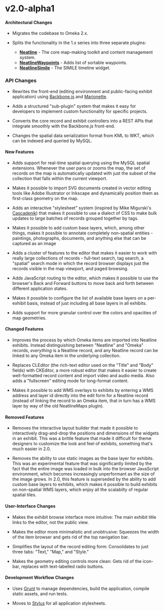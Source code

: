 # v2.0-alpha1

#### Architectural Changes

  * Migrates the codebase to Omeka 2.x.

  * Splits the functionality in the 1.x series into three separate plugins:

    * **[Neatline](https://github.com/scholarslab/Neatline)** - The core map-making toolkit and content management system.
    * **[NeatlineWaypoints](https://github.com/scholarslab/nl-widget-Waypoints)** - Adds list of sortable waypoints.
    * **[NeatlineSimile](https://github.com/scholarslab/nl-widget-Simile)** - The SIMILE timeline widget.

### API Changes

  * Rewrites the front-end (editing environment and public-facing exhibit application) using [Backbone.js](https://github.com/documentcloud/backbone) and [Marionette](https://github.com/marionettejs/backbone.marionette).

  * Adds a structured "sub-plugin" system that makes it easy for developers to implement custom functionality for specific projects.

  * Converts the core record and exhibit controllers into a REST APIs that integrate smoothly with the Backbone.js front-end.

  * Changes the spatial data serialization format from KML to WKT, which can be indexed and queried by MySQL.

#### New Features

  * Adds support for real-time spatial querying using the MySQL spatial extensions. Whenever the user pans or zooms the map, the set of records on the map is automatically updated with just the subset of the collection that falls within the current viewport.

  * Makes it possible to import SVG documents created in vector editing tools like Adobe Illustrator or Inkscape and dynamically position them as first-class geometry on the map.

  * Adds an interactive "stylesheet" system (inspired by Mike Migurski's [Cascadenik](https://github.com/mapnik/Cascadenik)) that makes it possible to use a dialect of CSS to make bulk updates to large batches of records grouped together by tags.

  * Makes it possible to add custom base layers, which, among other things, makes it possible to annotate completely non-spatial entities - paintings, photographs, documents, and anything else that can be captured as an image

  * Adds a cluster of features to the editor that makes it easier to work with really large collections of records - full-text search, tag search, a "spatial" search mode in which the record browser displays just the records visible in the map viewport, and paged browsing.

  * Adds JavaScript routing to the editor, which makes it possible to use the browser's Back and Forward buttons to move back and forth between different application states.

  * Makes it possible to configure the list of available base layers on a per-exhibit basis, instead of just including all base layers in all exhibits.

  * Adds support for more granular control over the colors and opacities of map geometries.

#### Changed Features

  * Improves the process by which Omeka items are imported into Neatline exhibits. Instead distinguishing between "Neatline" and "Omeka" records, _everything_ is a Neatline record, and any Neatline record can be linked to any Omeka item in the underlying collection.

  * Replaces CLEditor (the rich-text editor used on the "Title" and "Body" fields) with CKEditor, a more robust editor that makes it easier to create well-formatted record content and import video and audio media. Also adds a "fullscreen" editing mode for long-format content.

  * Makes it possible to add WMS overlays to exhibits by entering a WMS address and layer id directly into the edit form for a Neatline record (instead of linking the record to an Omeka item, that in turn has a WMS layer by way of the old NeatlineMaps plugin).

#### Removed Features

  * Removes the interactive layout builder that made it possible to interactively drag-and-drop the positions and dimensions of the widgets in an exhibit. This was a brittle feature that made it difficult for theme designers to customize the look and feel of exhibits, something that's much easier in 2.0.

  * Removes the ability to use static images as the base layer for exhibits. This was an experimental feature that was significantly limited by the fact that the entire image was loaded in bulk into the browser JavaScript environment, which becomes increasingly unperformant as the size of the image grows. In 2.0, this feature is superseded by the ability to add custom base layers to exhibits, which makes it possible to build exhibits on non-spatial WMS layers, which enjoy all the scalabilty of regular spatial tiles.

#### User-Interface Changes

  * Makes the exhibit browse interface more intuitive: The main exhibit title links to the editor, not the public view.

  * Makes the editor more minimalistic and unobtrusive: Squeezes the width of the item browser and gets rid of the top navigation bar.

  * Simplifies the layout of the record editing form: Consolidates to just three tabs: "Text," "Map," and "Style."

  * Makes the geometry editing controls more clean: Gets rid of the icon-bar, replaces with text-labelled radio buttons.

#### Development Workflow Changes

  * Uses [Grunt](http://gruntjs.com/) to manage dependencies, build the application, compile static assets, and run tests.

  * Moves to [Stylus](https://github.com/learnboost/stylus) for all application stylesheets.
